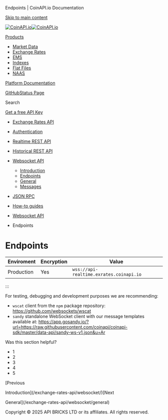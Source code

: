 Endpoints | CoinAPI.io Documentation




[Skip to main content](#__docusaurus_skipToContent_fallback)

[![CoinAPI.io](/img/logo.svg)![CoinAPI.io](/img/logo.svg)](https://www.coinapi.io)

[Products](/exchange-rates-api/websocket/endpoints)

* [Market Data](/market-data/)
* [Exchange Rates](/exchange-rates-api/)
* [EMS](/ems-api/)
* [Indexes](/indexes-api/)
* [Flat Files](/flat-files-api/)
* [NAAS](/naas-api/)

[Platform Documentation](/general/authentication)

[GitHub](https://github.com/api-bricks/api-bricks-sdk)[Status Page](https://status.coinapi.io)

Search

[Get a free API Key](https://console.coinapi.io/?link=/apikeys/create)

* [Exchange Rates API](/exchange-rates-api/)
* [Authentication](/exchange-rates-api/authentication)
* [Realtime REST API](/exchange-rates-api/rest-api-realtime/exchange-rates-realtime-rest-api)
* [Historical REST API](/exchange-rates-api/rest-api-historical/exchange-rates-historical-rest-api)
* [Websocket API](/exchange-rates-api/websocket/)

  + [Introduction](/exchange-rates-api/websocket/)
  + [Endpoints](/exchange-rates-api/websocket/endpoints)
  + [General](/exchange-rates-api/websocket/general)
  + [Messages](/exchange-rates-api/websocket/messages)
* [JSON RPC](/exchange-rates-api/jsonrpc-api)
* [How-to guides](/exchange-rates-api/how-to-guides/)

* [Websocket API](/exchange-rates-api/websocket/)
* Endpoints

Endpoints
=========

| Enviroment | Encryption | Value |
| --- | --- | --- |
| Production | Yes | `wss://api-realtime.exrates.coinapi.io` |

:::

For testing, debugging and development purposes we are recommending:

* `wscat` client from the `npm` package repository: <https://github.com/websockets/wscat>
* `sandy` standalone WebSocket client with our message templates available at: <https://app.gosandy.io/?url=https://raw.githubusercontent.com/coinapi/coinapi-sdk/master/data-api/sandy-ws-v1.json&u=Ar>

Was this section helpful?

* 1
* 2
* 3
* 4
* 5

[Previous

Introduction](/exchange-rates-api/websocket/)[Next

General](/exchange-rates-api/websocket/general)

Copyright © 2025 API BRICKS LTD or its affiliates. All rights reserved.